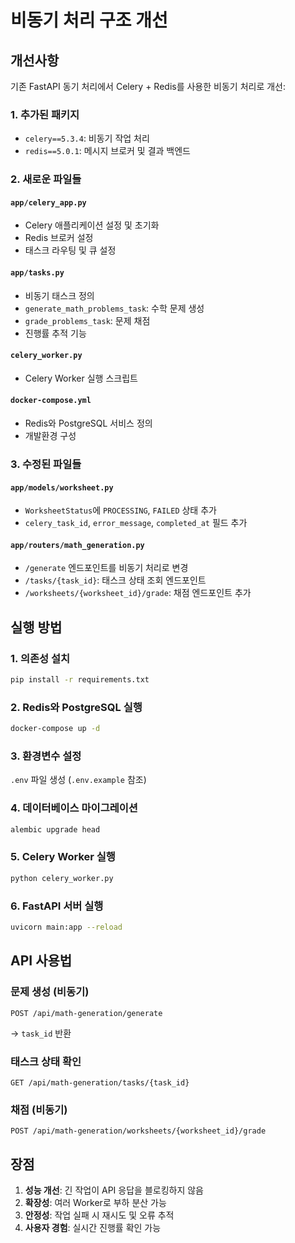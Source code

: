 # 비동기 처리 구조 개선

## 개선사항

기존 FastAPI 동기 처리에서 Celery + Redis를 사용한 비동기 처리로 개선:

### 1. 추가된 패키지
- `celery==5.3.4`: 비동기 작업 처리
- `redis==5.0.1`: 메시지 브로커 및 결과 백엔드

### 2. 새로운 파일들

#### `app/celery_app.py`
- Celery 애플리케이션 설정 및 초기화
- Redis 브로커 설정
- 태스크 라우팅 및 큐 설정

#### `app/tasks.py`
- 비동기 태스크 정의
- `generate_math_problems_task`: 수학 문제 생성
- `grade_problems_task`: 문제 채점
- 진행률 추적 기능

#### `celery_worker.py`
- Celery Worker 실행 스크립트

#### `docker-compose.yml`
- Redis와 PostgreSQL 서비스 정의
- 개발환경 구성

### 3. 수정된 파일들

#### `app/models/worksheet.py`
- `WorksheetStatus`에 `PROCESSING`, `FAILED` 상태 추가
- `celery_task_id`, `error_message`, `completed_at` 필드 추가

#### `app/routers/math_generation.py`
- `/generate` 엔드포인트를 비동기 처리로 변경
- `/tasks/{task_id}`: 태스크 상태 조회 엔드포인트
- `/worksheets/{worksheet_id}/grade`: 채점 엔드포인트 추가

## 실행 방법

### 1. 의존성 설치
```bash
pip install -r requirements.txt
```

### 2. Redis와 PostgreSQL 실행
```bash
docker-compose up -d
```

### 3. 환경변수 설정
`.env` 파일 생성 (`.env.example` 참조)

### 4. 데이터베이스 마이그레이션
```bash
alembic upgrade head
```

### 5. Celery Worker 실행
```bash
python celery_worker.py
```

### 6. FastAPI 서버 실행
```bash
uvicorn main:app --reload
```

## API 사용법

### 문제 생성 (비동기)
```http
POST /api/math-generation/generate
```
→ `task_id` 반환

### 태스크 상태 확인
```http
GET /api/math-generation/tasks/{task_id}
```

### 채점 (비동기)
```http
POST /api/math-generation/worksheets/{worksheet_id}/grade
```

## 장점

1. **성능 개선**: 긴 작업이 API 응답을 블로킹하지 않음
2. **확장성**: 여러 Worker로 부하 분산 가능
3. **안정성**: 작업 실패 시 재시도 및 오류 추적
4. **사용자 경험**: 실시간 진행률 확인 가능